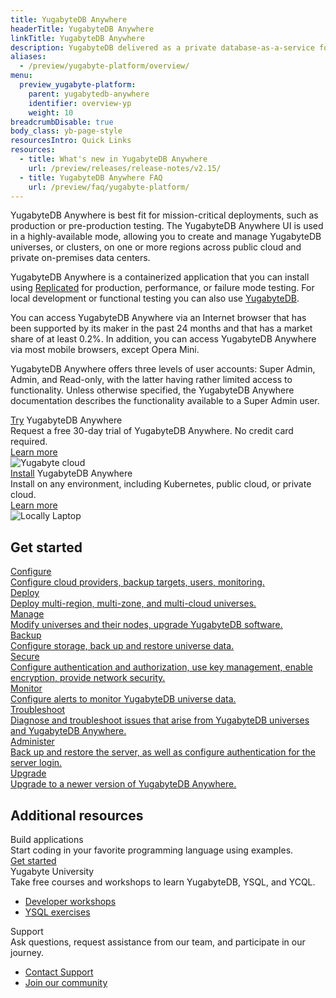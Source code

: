 ```yaml
---
title: YugabyteDB Anywhere
headerTitle: YugabyteDB Anywhere
linkTitle: YugabyteDB Anywhere
description: YugabyteDB delivered as a private database-as-a-service for enterprises.
aliases:
  - /preview/yugabyte-platform/overview/
menu:
  preview_yugabyte-platform:
    parent: yugabytedb-anywhere
    identifier: overview-yp
    weight: 10
breadcrumbDisable: true
body_class: yb-page-style
resourcesIntro: Quick Links
resources:
  - title: What's new in YugabyteDB Anywhere
    url: /preview/releases/release-notes/v2.15/
  - title: YugabyteDB Anywhere FAQ
    url: /preview/faq/yugabyte-platform/
---
```


YugabyteDB Anywhere is best fit for mission-critical deployments, such as production or pre-production testing. The YugabyteDB Anywhere UI is used in a highly-available mode, allowing you to create and manage YugabyteDB universes, or clusters, on one or more regions across public cloud and private on-premises data centers.

YugabyteDB Anywhere is a containerized application that you can install using [Replicated](https://www.replicated.com/) for production, performance, or failure mode testing. For local development or functional testing you can also use [YugabyteDB](../quick-start/).

You can access YugabyteDB Anywhere via an Internet browser that has been supported by its maker in the past 24 months and that has a market share of at least 0.2%. In addition, you can access YugabyteDB Anywhere via most mobile browsers, except Opera Mini.

YugabyteDB Anywhere offers three levels of user accounts: Super Admin, Admin, and Read-only, with the latter having rather limited access to functionality. Unless otherwise specified, the YugabyteDB Anywhere documentation describes the functionality available to a Super Admin user.

<div class="row cloud-laptop">
  <div class="col-12 col-md-12 col-lg-6">
    <div class="border two-side">
      <div class="body">
        <div class="box-top">
          <a class="button-style purple" target="_blank" href="https://www.yugabyte.com/anywhere/"><span>Try</span></a>
          <span>YugabyteDB Anywhere</span>
        </div>
        <div class="body-content">Request a free 30-day trial of YugabyteDB Anywhere. No credit card required.</div>
        <a class="text-link" href="install-yugabyte-platform/" title="Learn more">Learn more</a>
      </div>
      <div class="image">
        <img class="icon" src="/images/homepage/yugabyte-in-cloud.png" title="Yugabyte cloud" aria-hidden="true">
      </div>
    </div>
  </div>
  <div class="col-12 col-md-12 col-lg-6">
    <div class="border two-side">
      <div class="body">
        <div class="box-top">
          <a class="button-style orange" href="install-yugabyte-platform/"><span>Install</span></a>
          <span>YugabyteDB Anywhere</span>
        </div>
        <div class="body-content">Install on any environment, including Kubernetes, public cloud, or private cloud.</div>
        <a class="text-link" href="install-yugabyte-platform/prerequisites/" title="Learn more">Learn more</a>
      </div>
      <div class="image">
        <img class="icon" src="/images/homepage/locally-laptop.png" title="Locally Laptop" aria-hidden="true">
      </div>
    </div>
  </div>
</div>

<div class="three-box-row">
  <div class="row">
    <h2 class="col-12">Get started</h2>
    <div class="col-12 col-md-6 col-lg-4">
      <a href="configure-yugabyte-platform/" title="Configure">
        <div class="box border">
          <div class="other-content">
            <div class="heading">Configure</div>
            <div class="detail-copy">Configure cloud providers, backup targets, users, monitoring.</div>
          </div>
        </div>
      </a>
    </div>
    <div class="col-12 col-md-6 col-lg-4">
      <a href="create-deployments/" title="Deploy">
        <div class="box border">
          <div class="other-content">
            <div class="heading">Deploy</div>
            <div class="detail-copy">Deploy multi-region, multi-zone, and multi-cloud universes.</div>
          </div>
        </div>
      </a>
    </div>
    <div class="col-12 col-md-6 col-lg-4">
      <a href="manage-deployments/" title="Manage">
        <div class="box border">
          <div class="other-content">
            <div class="heading">Manage</div>
            <div class="detail-copy">Modify universes and their nodes, upgrade YugabyteDB software.</div>
          </div>
        </div>
      </a>
    </div>
    <div class="col-12 col-md-6 col-lg-4">
      <a href="back-up-restore-universes/" title="Backup">
        <div class="box border">
          <div class="other-content">
            <div class="heading">Backup</div>
            <div class="detail-copy">Configure storage, back up and restore universe data.</div>
          </div>
        </div>
      </a>
    </div>
    <div class="col-12 col-md-6 col-lg-4">
      <a href="security/" title="Secure">
        <div class="box border">
          <div class="other-content">
            <div class="heading">Secure</div>
            <div class="detail-copy">Configure authentication and authorization, use key management, enable encryption, provide network security.</div>
          </div>
        </div>
      </a>
    </div>
    <div class="col-12 col-md-6 col-lg-4">
      <a href="alerts-monitoring/" title="Monitor">
        <div class="box border">
          <div class="other-content">
            <div class="heading">Monitor</div>
            <div class="detail-copy">Configure alerts to monitor YugabyteDB universe data.</div>
          </div>
        </div>
      </a>
    </div>    
    <div class="col-12 col-md-6 col-lg-4">
      <a href="troubleshoot/" title="Troubleshoot">
        <div class="box border">
          <div class="other-content">
            <div class="heading">Troubleshoot</div>
            <div class="detail-copy">Diagnose and troubleshoot issues that arise from YugabyteDB universes and YugabyteDB Anywhere.</div>
          </div>
        </div>
      </a>
    </div>        
    <div class="col-12 col-md-6 col-lg-4">
      <a href="administer-yugabyte-platform/" title="Administer">
        <div class="box border">
          <div class="other-content">
            <div class="heading">Administer</div>
            <div class="detail-copy">Back up and restore the server, as well as configure authentication for the server login.</div>
          </div>
        </div>
      </a>
    </div>        
    <div class="col-12 col-md-6 col-lg-4">
      <a href="upgrade/" title="Upgrade">
        <div class="box border">
          <div class="other-content">
            <div class="heading">Upgrade</div>
            <div class="detail-copy">Upgrade to a newer version of YugabyteDB Anywhere.</div>
          </div>
        </div>
      </a>
    </div>            

  </div>
</div>




<div class="three-box-row">
  <div class="row">
    <h2 class="col-12">Additional resources</h2>
    <div class="col-12 col-md-6 col-lg-4">
      <div class="box border two-side">
        <div class="other-content">
          <div class="heading">Build applications</div>
          <div class="detail-copy">Start coding in your favorite programming language using examples.</div>
          <a class="text-link" href="../develop/build-apps/" title="Get started">Get started</a>
        </div>
      </div>
    </div>
    <div class="col-12 col-md-6 col-lg-4">
      <div class="box border two-side">
        <div class="other-content">
          <div class="heading">Yugabyte University</div>
          <div class="detail-copy">Take free courses and workshops to learn YugabyteDB, YSQL, and YCQL.</div>
          <ul>
            <li><a class="text-link" target="_blank" href="https://university.yugabyte.com/collections/builder-workshop" title="Course 2" target="_blank" rel="noopener">Developer workshops</a></li>
            <li><a class="text-link" target="_blank" href="https://university.yugabyte.com/courses/ysql-exercises-simple-queries" title="Course 3" target="_blank" rel="noopener">YSQL exercises</a></li>
          </ul>
        </div>
      </div>
    </div>    
    <div class="col-12 col-md-6 col-lg-4">
      <div class="box border two-side">
        <div class="other-content">
          <div class="heading">Support</div>
          <div class="detail-copy">Ask questions, request assistance from our team, and participate in our journey.</div>
          <ul>
            <li><a class="text-link" target="_blank" href="https://support.yugabyte.com/hc/en-us/requests/new?ticket_form_id=360003113431" title="Contact Support">Contact Support</a></li>
            <li><a class="text-link" target="_blank" href="https://communityinviter.com/apps/yugabyte-db/register" title="Join our community">Join our community</a></li>
          </ul>
        </div>
      </div>
    </div>
  </div>
</div>


